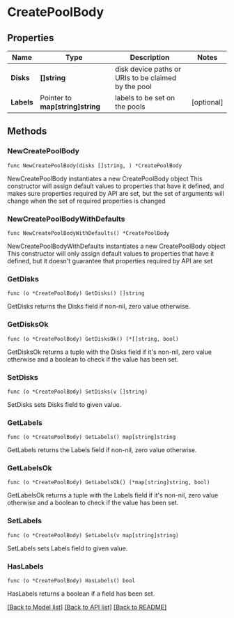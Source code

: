 # CreatePoolBody

## Properties

Name | Type | Description | Notes
------------ | ------------- | ------------- | -------------
**Disks** | **[]string** | disk device paths or URIs to be claimed by the pool | 
**Labels** | Pointer to **map[string]string** | labels to be set on the pools | [optional] 

## Methods

### NewCreatePoolBody

`func NewCreatePoolBody(disks []string, ) *CreatePoolBody`

NewCreatePoolBody instantiates a new CreatePoolBody object
This constructor will assign default values to properties that have it defined,
and makes sure properties required by API are set, but the set of arguments
will change when the set of required properties is changed

### NewCreatePoolBodyWithDefaults

`func NewCreatePoolBodyWithDefaults() *CreatePoolBody`

NewCreatePoolBodyWithDefaults instantiates a new CreatePoolBody object
This constructor will only assign default values to properties that have it defined,
but it doesn't guarantee that properties required by API are set

### GetDisks

`func (o *CreatePoolBody) GetDisks() []string`

GetDisks returns the Disks field if non-nil, zero value otherwise.

### GetDisksOk

`func (o *CreatePoolBody) GetDisksOk() (*[]string, bool)`

GetDisksOk returns a tuple with the Disks field if it's non-nil, zero value otherwise
and a boolean to check if the value has been set.

### SetDisks

`func (o *CreatePoolBody) SetDisks(v []string)`

SetDisks sets Disks field to given value.


### GetLabels

`func (o *CreatePoolBody) GetLabels() map[string]string`

GetLabels returns the Labels field if non-nil, zero value otherwise.

### GetLabelsOk

`func (o *CreatePoolBody) GetLabelsOk() (*map[string]string, bool)`

GetLabelsOk returns a tuple with the Labels field if it's non-nil, zero value otherwise
and a boolean to check if the value has been set.

### SetLabels

`func (o *CreatePoolBody) SetLabels(v map[string]string)`

SetLabels sets Labels field to given value.

### HasLabels

`func (o *CreatePoolBody) HasLabels() bool`

HasLabels returns a boolean if a field has been set.


[[Back to Model list]](../README.md#documentation-for-models) [[Back to API list]](../README.md#documentation-for-api-endpoints) [[Back to README]](../README.md)


